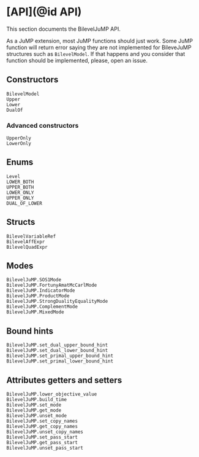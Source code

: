 # [API](@id API)

This section documents the BilevelJuMP API.

As a JuMP extension, most JuMP functions should just work.
Some JuMP function will return error saying they are not
implemented for BileveJuMP structures such as `BilevelModel`.
If that happens and you consider that function should be implemented,
please, open an issue.

## Constructors

```@docs
BilevelModel
Upper
Lower
DualOf
```

### Advanced constructors

```@docs
UpperOnly
LowerOnly
```

## Enums

```@docs
Level
LOWER_BOTH
UPPER_BOTH
LOWER_ONLY
UPPER_ONLY
DUAL_OF_LOWER
```

## Structs

```@docs
BilevelVariableRef
BilevelAffExpr
BilevelQuadExpr
```

## Modes

```@docs
BilevelJuMP.SOS1Mode
BilevelJuMP.FortunyAmatMcCarlMode
BilevelJuMP.IndicatorMode
BilevelJuMP.ProductMode
BilevelJuMP.StrongDualityEqualityMode
BilevelJuMP.ComplementMode
BilevelJuMP.MixedMode
```

## Bound hints

```@docs
BilevelJuMP.set_dual_upper_bound_hint
BilevelJuMP.set_dual_lower_bound_hint
BilevelJuMP.set_primal_upper_bound_hint
BilevelJuMP.set_primal_lower_bound_hint
```

## Attributes getters and setters

```@docs
BilevelJuMP.lower_objective_value
BilevelJuMP.build_time
BilevelJuMP.set_mode
BilevelJuMP.get_mode
BilevelJuMP.unset_mode
BilevelJuMP.set_copy_names
BilevelJuMP.get_copy_names
BilevelJuMP.unset_copy_names
BilevelJuMP.set_pass_start
BilevelJuMP.get_pass_start
BilevelJuMP.unset_pass_start
```